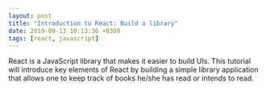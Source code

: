 ```yaml
---
layout: post
title: "Introduction to React: Build a library"
date: 2019-09-13 10:13:36 +0300
tags: [react, javascript]
---
```


React is a JavaScript library that makes it easier to build UIs. This tutorial
will introduce key elements of React by building a simple library application
that allows one to keep track of books he/she has read or intends to read.
